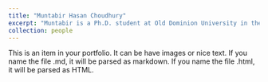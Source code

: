 ```yaml
---
title: "Muntabir Hasan Choudhury"
excerpt: "Muntabir is a Ph.D. student at Old Dominion University in the Department of Computer Science under the supervision of Dr. Jian Wu<br/><img src='/images/muntabir_choudhury.png'>"
collection: people
---
```


This is an item in your portfolio. It can be have images or nice text. If you name the file .md, it will be parsed as markdown. If you name the file .html, it will be parsed as HTML.